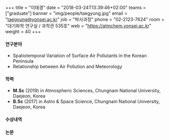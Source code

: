 +++
title = "이태경"
date = "2018-03-24T13:39:46+02:00"
teams = ["graduate"]
banner = "img/people/taegyung.jpg"
email = "taegyung@yonsei.ac.kr"
job = "박사과정"
phone = "02-2123-7624"
room = "대기화학 연구실 / 과학관 535호"
web = "https://atmchem.yonsei.ac.kr"
weight = 40
+++

#### 연구분야
+ Spatiotemporal Variation of Surface Air Pollutants in the Korean Peninsula
+ Relationship between Air Pollution and Meteorology

#### 학력
+ **M.Sc** (2019) in Atmospheric Sciences, Chungnam National University, Daejeon, Korea
+ **B.Sc** (2017) in Astro & Space Science, Chungnam National University, Daejeon, Korea

#### 수상내역

#### 논문
